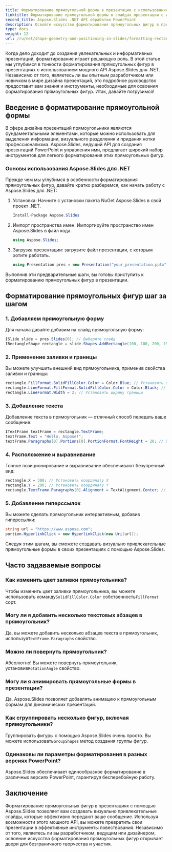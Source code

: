 ```yaml
---
title: Форматирование прямоугольной формы в презентации с использованием Aspose.Slides
linktitle: Форматирование прямоугольной формы в слайдах презентации с использованием Aspose.Slides
second_title: Aspose.Slides .NET API обработки PowerPoint
description: Освойте искусство форматирования прямоугольных фигур в презентациях с помощью Aspose.Slides для .NET. Узнайте шаг за шагом, как создавать визуально привлекательные слайды с насыщенными цветами, текстом и интерактивностью.
type: docs
weight: 12
url: /ru/net/shape-geometry-and-positioning-in-slides/formatting-rectangle-shape/
---
```


Когда дело доходит до создания увлекательных и информативных презентаций, форматирование играет решающую роль. В этой статье мы углубимся в тонкости форматирования прямоугольных фигур в презентациях с использованием мощного API Aspose.Slides для .NET. Независимо от того, являетесь ли вы опытным разработчиком или новичком в мире дизайна презентаций, это подробное руководство предоставит вам знания и инструменты, необходимые для освоения форматирования прямоугольных фигур. Итак, давайте погрузимся!

## Введение в форматирование прямоугольной формы

В сфере дизайна презентаций прямоугольники являются фундаментальными элементами, которые можно использовать для выделения информации, визуального разделения и придания нотки профессионализма. Aspose.Slides, ведущий API для создания презентаций PowerPoint и управления ими, предлагает широкий набор инструментов для легкого форматирования этих прямоугольных фигур.

### Основы использования Aspose.Slides для .NET

Прежде чем мы углубимся в особенности форматирования прямоугольных фигур, давайте кратко разберемся, как начать работу с Aspose.Slides для .NET:

1. Установка: Начните с установки пакета NuGet Aspose.Slides в свой проект .NET.

   ```csharp
   Install-Package Aspose.Slides
   ```

2. Импорт пространства имен. Импортируйте пространство имен Aspose.Slides в файл кода.

   ```csharp
   using Aspose.Slides;
   ```

3. Загрузка презентации: загрузите файл презентации, с которым хотите работать.

   ```csharp
   using Presentation pres = new Presentation("your_presentation.pptx");
   ```

Выполнив эти предварительные шаги, вы готовы приступить к форматированию прямоугольных фигур в презентации.

## Форматирование прямоугольных фигур шаг за шагом

### 1. Добавляем прямоугольную форму

Для начала давайте добавим на слайд прямоугольную форму:

```csharp
ISlide slide = pres.Slides[0]; // Выберите слайд
IRectangleShape rectangle = slide.Shapes.AddRectangle(100, 100, 200, 150); // Добавить прямоугольник
```

### 2. Применение заливки и границы

Вы можете улучшить внешний вид прямоугольника, применив свойства заливки и границы:

```csharp
rectangle.FillFormat.SolidFillColor.Color = Color.Blue; // Установить цвет заливки
rectangle.LineFormat.FillFormat.SolidFillColor.Color = Color.Black; // Установить цвет границы
rectangle.LineFormat.Width = 2; // Установить ширину границы
```

### 3. Добавление текста

Добавление текста в прямоугольник — отличный способ передать ваше сообщение:

```csharp
ITextFrame textFrame = rectangle.TextFrame;
textFrame.Text = "Hello, Aspose!";
textFrame.Paragraphs[0].Portions[0].PortionFormat.FontHeight = 20; // Установить размер шрифта
```

### 4. Расположение и выравнивание

Точное позиционирование и выравнивание обеспечивают безупречный вид:

```csharp
rectangle.X = 300; // Установить координату X
rectangle.Y = 200; // Установить координату Y
rectangle.TextFrame.Paragraphs[0].Alignment = TextAlignment.Center; // Выровнять текст
```

### 5. Добавление гиперссылок

Вы можете сделать прямоугольник интерактивным, добавив гиперссылки:

```csharp
string url = "https://www.aspose.com";
portion.HyperlinkClick = new HyperlinkClick(new Uri(url));
```

Следуя этим шагам, вы сможете создавать визуально привлекательные прямоугольные формы в своих презентациях с помощью Aspose.Slides.

## Часто задаваемые вопросы

### Как изменить цвет заливки прямоугольника?

 Чтобы изменить цвет заливки прямоугольника, вы можете использовать команду`SolidFillColor.Color` собственность`FillFormat` сорт.

### Могу ли я добавить несколько текстовых абзацев в прямоугольник?

Да, вы можете добавить несколько абзацев текста в прямоугольник, используя`TextFrame.Paragraphs` свойство.

### Можно ли повернуть прямоугольник?

 Абсолютно! Вы можете повернуть прямоугольник, установив`RotationAngle` свойство.

### Могу ли я анимировать прямоугольные формы в презентации?

Да, Aspose.Slides позволяет добавлять анимацию к прямоугольным формам для динамических презентаций.

### Как сгруппировать несколько фигур, включая прямоугольники?

 Группировать фигуры с помощью Aspose.Slides очень просто. Вы можете использовать`GroupShapes` метод создания группы фигур.

### Одинаковы ли параметры форматирования в разных версиях PowerPoint?

Aspose.Slides обеспечивает единообразное форматирование в различных версиях PowerPoint, гарантируя бесперебойную работу.

## Заключение

Форматирование прямоугольных фигур в презентациях с помощью Aspose.Slides позволяет вам создавать визуально привлекательные слайды, которые эффективно передают ваше сообщение. Используя возможности этого мощного API, вы можете превратить свои презентации в эффективные инструменты повествования. Независимо от того, являетесь ли вы разработчиком, ведущим или дизайнером, освоение искусства форматирования прямоугольных фигур открывает двери для безграничного творчества и участия.